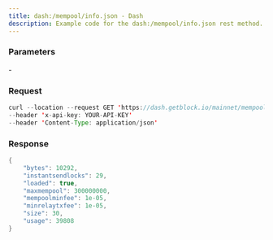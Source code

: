 ```yaml
---
title: dash:/mempool/info.json - Dash
description: Example code for the dash:/mempool/info.json rest method. Сomplete guide on how to use dash:/mempool/info.json rest in GetBlock.io Web3 documentation.
---
```


### Parameters


\-

### Request

``` java
curl --location --request GET 'https://dash.getblock.io/mainnet/mempool/info.json' 
--header 'x-api-key: YOUR-API-KEY' 
--header 'Content-Type: application/json' 
```

###  Response

``` java
{
    "bytes": 10292,
    "instantsendlocks": 29,
    "loaded": true,
    "maxmempool": 300000000,
    "mempoolminfee": 1e-05,
    "minrelaytxfee": 1e-05,
    "size": 30,
    "usage": 39808
}
```

